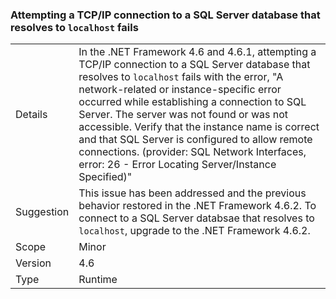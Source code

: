 ### Attempting a TCP/IP connection to a SQL Server database that resolves to `localhost` fails


|   |   |
|---|---|
|Details|In the .NET Framework 4.6 and 4.6.1, attempting a TCP/IP connection to a SQL Server database that resolves to <code>localhost</code> fails with the error, &quot;A network-related or instance-specific error occurred while establishing a connection to SQL Server. The server was not found or was not accessible. Verify that the instance name is correct and that SQL Server is configured to allow remote connections. (provider: SQL Network Interfaces, error: 26 - Error Locating Server/Instance Specified)&quot;|
|Suggestion|This issue has been addressed and the previous behavior restored in the .NET Framework 4.6.2. To connect to a SQL Server databsae that resolves to <code>localhost</code>, upgrade to the .NET Framework 4.6.2.|
|Scope|Minor|
|Version|4.6|
|Type|Runtime|

